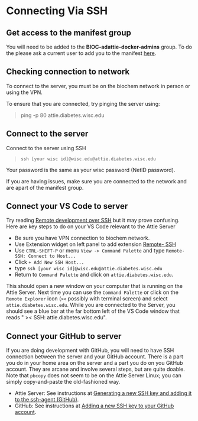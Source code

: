 # Connecting Via SSH
## Get access to the manifest group
You will need to be added to the **BIOC-adattie-docker-admins** group. To do the please ask a current user to add you to the manifest [here](https://manifest.services.wisc.edu/Group/Index/1b018a1e44f5492b9af50a28fb75c2ac).

## Checking connection to network
To connect to the server, you must be on the biochem network in person or using the VPN.

To ensure that you are connected, try pinging the server using:
> ping -p 80 attie.diabetes.wisc.edu

## Connect to the server

Connect to the server using SSH
> `ssh [your wisc id]@wisc.edu@attie.diabetes.wisc.edu`

Your password is the same as your wisc password (NetID password). 

If you are having issues, make sure you are connected to the network and are apart of the manifest group.

## Connect your VS Code to server

Try reading
[Remote development over SSH](https://code.visualstudio.com/docs/remote/ssh-tutorial)
but it may prove confusing.
Here are key steps to do on your VS Code relevant to the Attie Server

- Be sure you have VPN connection to biochem network.
- Use Extension widget on left panel to add extension
[Remote- SSH](https://marketplace.visualstudio.com/items?itemName=ms-vscode-remote.remote-ssh)
- Use `CTRL-SHIFT-P` or menu `View -> Command Palette` and type `Remote-SSH: Connect to Host...`
- Click `+ Add New SSH Host...`
- type `ssh [your wisc id]@wisc.edu@attie.diabetes.wisc.edu`
- Return to `Command Palette` and click on `attie.diabetes.wisc.edu`.

This should open a new window on your computer that is running on the Attie Server.
Next time you can use the `Command Palette` or click on the `Remote Explorer` icon (`><` possibly with terminal screen) and select `attie.diabetes.wisc.edu`.
While you are connected to the Server, you should see a blue bar at the far bottom left of the VS Code window that reads " >< SSH: attie.diabetes.wisc.edu".

## Connect your GitHub to server

If you are doing development with GitHub, you will need to have SSH
connection between the server and your GitHub account.
There is a part you do in your home area on the server and a part you do
on you GitHub account.
They are arcane and involve several steps, but are quite doable.
Note that `pbcopy` does not seem to be on the Attie Server Linux;
you can simply copy-and-paste the old-fashioned way.

- Attie Server: See instructions at
[Generating a new SSH key and adding it to the ssh-agent (GitHub)](https://docs.github.com/en/authentication/connecting-to-github-with-ssh/generating-a-new-ssh-key-and-adding-it-to-the-ssh-agent).
- GitHub: See instructions at
[Adding a new SSH key to your GitHub account](https://docs.github.com/en/authentication/connecting-to-github-with-ssh/adding-a-new-ssh-key-to-your-github-account).
